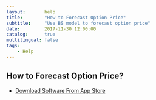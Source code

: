 ```yaml
---
layout:       help
title:        "How to Forecast Option Price"
subtitle:     "Use BS model to forecast option price"
date:         2017-11-30 12:00:00
catalog:      true
multilingual: false
tags:
    - Help
---
```



## How to Forecast Option Price?




-  [Download Software From App Store][1]

[1]: http://itunes.apple.com/us/app/id1228960496